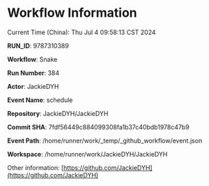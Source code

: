 # Workflow Information

Current Time (China): Thu Jul  4 09:58:13 CST 2024  

**RUN_ID**: 9787310389  

**Workflow**: Snake  

**Run Number**: 384  

**Actor**: JackieDYH  

**Event Name**: schedule  

**Repository**: JackieDYH/JackieDYH  

**Commit SHA**: 7fdf56449c884099308fa1b37c40bdb1978c47b9  

**Event Path**: /home/runner/work/_temp/_github_workflow/event.json  

**Workspace**: /home/runner/work/JackieDYH/JackieDYH  

Other information: [https://github.com/JackieDYH](https://github.com/JackieDYH)
